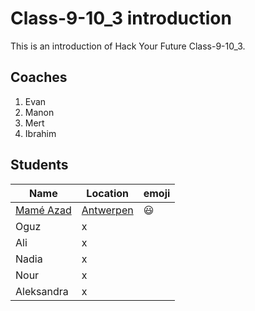 # Class-9-10_3 introduction

This is an introduction of Hack Your Future Class-9-10_3.

## Coaches  

1. Evan
2. Manon
3. Mert
4. Ibrahim

## Students  

  Name       | Location   | emoji
 -----------|------------| ------
 [Mamé Azad](./mame.md)  |[Antwerpen](https://en.wikipedia.org/wiki/Antwerp) |:smiley:
 Oguz       | x          |
 Ali        | x          |
 Nadia      | x          |
 Nour       | x          |
 Aleksandra | x          |
